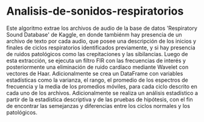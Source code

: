 # Analisis-de-sonidos-respiratorios
Este algoritmo extrae los archivos de audio de la base de datos 'Respiratory Sound Database' de Kaggle, en donde tambiénm hay presencia de un archivo de texto por cada audio, que posee una descripción de los inicios y finales de ciclos respiratorios identificados previamente, y si hay presencia de ruidos patológicos como las crepitaciones y las sibilancias. Luego de esta extracción, se ejecuta un filtro FIR con las frecuencias de interés y posteriormente una eliminación de ruido cardíaco mediante Wavelet con vectores de Haar. Adicionalmente se crea un DataFrame con variables estadísticas como la varianza, el rango, el promedio de los espectros de frecuencia y la media de los promedios móviles, para cada ciclo descrito en cada uno de los archivos.
Adicionalmente se realiza un análisis estadístico a partir de la estadística descriptiva y de las pruebas de hipótesis, con el fin de encontrar las semejanzas y diferencias entre los ciclos normales y los patológicos.
